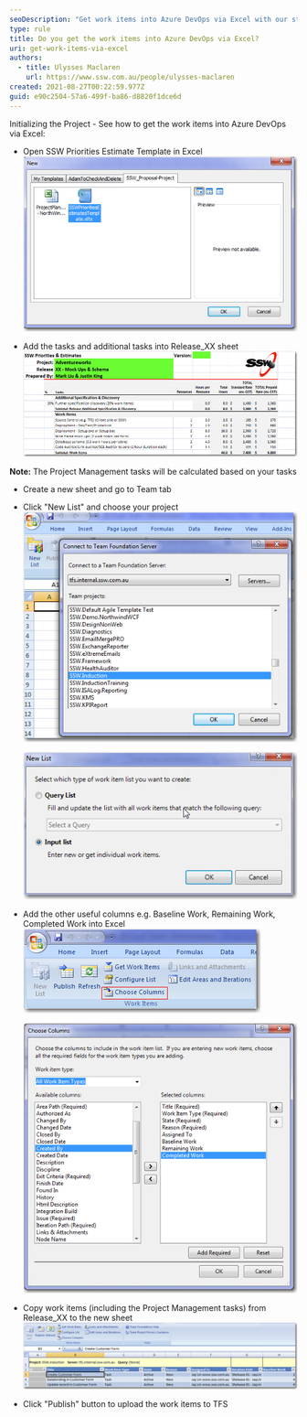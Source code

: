 ```yaml
---
seoDescription: "Get work items into Azure DevOps via Excel with our step-by-step guide, including project management tasks and customizable columns."
type: rule
title: Do you get the work items into Azure DevOps via Excel?
uri: get-work-items-via-excel
authors:
  - title: Ulysses Maclaren
    url: https://www.ssw.com.au/people/ulysses-maclaren
created: 2021-08-27T00:22:59.977Z
guid: e90c2504-57a6-499f-ba86-d8820f1dce6d
---
```

Initializing the Project - See how to get the work items into Azure DevOps via Excel:

<!--endintro-->

* Open SSW Priorities Estimate Template in Excel
  ![Figure: Find SSW Template - 'New | My templates... | SSW_Proposal-Project | SSWPrioritiesEstimateTemplate.xltx''](ExcelSSWTemplate.jpeg)

* Add the tasks and additional tasks into Release_XX sheet
  ![Figure: Copy work items to Release_XX sheet](ExcelReleaseSheet.jpeg)

**Note:** The Project Management tasks will be calculated based on your tasks

* Create a new sheet and go to Team tab
* Click "New List" and choose your project
  ![Figure: Find your project in the list](ExcelFindProject.jpeg)

  ![Figure: Choose 'Input list' to download the empty template](ExcelInputList.jpeg)
  
* Add the other useful columns e.g. Baseline Work, Remaining Work, Completed Work into Excel
  ![Figure: Click 'Choose columns'](ExcelChooseColumnsButton.jpeg)

  ![Figure: Select columns in the left list](ExcelChooseColumnsList.jpeg)
  
* Copy work items (including the Project Management tasks) from Release_XX to the new sheet
  ![Figure: Copy work items from Release_XX](ExcelWorkItems.jpeg)

* Click "Publish" button to upload the work items to TFS
